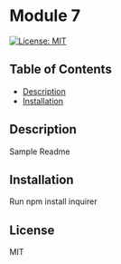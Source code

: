 
# Module 7
[![License: MIT](https://img.shields.io/badge/License-MIT-yellow.svg)](https://opensource.org/licenses/MIT)

## Table of Contents
- [Description](#description)
- [Installation](#installation)

## Description
Sample Readme 

## Installation
Run npm install inquirer

## License
MIT

        

